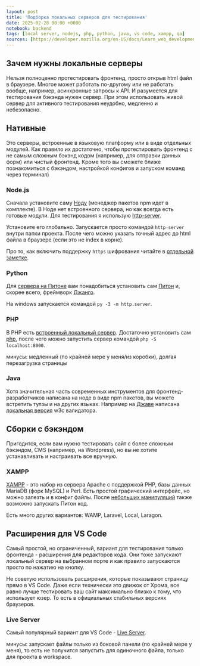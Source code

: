 ```yaml
---
layout: post
title: 'Подборка локальных серверов для тестирования'
date: 2025-02-28 00:00 +0000
notebook: backend
tags: [local server, nodejs, php, python, java, vs code, xampp, qa]
sources: [https://developer.mozilla.org/en-US/docs/Learn_web_development/Howto/Tools_and_setup/set_up_a_local_testing_server]
---
```

## Зачем нужны локальные серверы
Нельзя полноценно протестировать фронтенд, просто открыв html файл в браузере. Многое может работать по-другому или не работать вообще, например, асинхронные запросы к API. И разумеется для тестирования бэкэнда нужен сервер. При этом использовать живой сервер для активного тестирования неудобно, медленно и небезопасно.

## Нативные
Это серверы, встроенные в языковую платформу или в виде отдельных модулей. Как правило их достаточно, чтобы протестировать фронтенд c не самым сложным бэкэнд кодом (например, для отправки данных форм) или чистый фронтенд. Кроме того вы сможете ближе познакомиться с бэкэндом, настройкой конфигов и запуском команд через терминал)

### Node.js
Сначала установите саму [Ноду](https://nodejs.org/) (менеджер пакетов npm идет в комплекте). В Ноде нет встроенного сервера, но как всегда есть готовые модули. Для тестирования я использую [http-server](https://www.npmjs.com/package/http-server).  

Установите его глобально. Запускается просто командой `http-server` внутри папки проекта. После чего можно указать точный адрес до html файла в браузере (если это не index в корне).

Про то, как включить поддержку `https` шифрования читайте в [отдельной заметке](https://vallek.github.io/webdevtips/ru/openssl-local-server-with-https).

### Python
Для [сервера на Питоне](https://realpython.com/python-http-server/#how-to-start-pythons-httpserver-in-the-command-line) вам понадобиться установить сам [Питон](https://www.python.org/downloads/) и, скорее всего, фреймворк [Джанго](https://docs.djangoproject.com/en/5.1/topics/install/).

На windows запускается командой `py -3 -m http.server`.

### PHP
В PHP есть [встроенный локальный сервер](https://www.php.net/manual/en/features.commandline.webserver.php). Достаточно установить сам [php](https://www.php.net/downloads.php), после чего можно запустить сервер командой `php -S localhost:8000`.

минусы: медленный (по крайней мере у меня/из коробки), долгая перезагрузка страницы

### Java
Хотя значительная часть современных инструментов для фронтенд-разработчиков написана на ноде в виде npm пакетов, вы можете встретить тулзы и на других языках. Например на [Джаве](https://www.java.com/ru/download/) написана [локальная версия](https://validator.github.io/validator/#web-based-checking) w3c валидатора.

## Сборки с бэкэндом
Пригодится, если вам нужно тестировать сайт с более сложным бэкэндом, CMS (например, на Wordpress), но вы не хотите устанавливать и настраивать все вручную.

### XAMPP
[XAMPP](https://www.apachefriends.org/) - это набор из сервера Apache с поддержкой PHP, базы данных MariaDB (форк MySQL) и Perl. Есть простой графический интерфейс, но можно залезть и в конфиг файлы. После [небольших манипуляций](https://blog.terresquall.com/2021/10/running-python-in-xampp/) также возможно запускать Питон код.

Есть много других вариантов: WAMP, Laravel, Local, Laragon.

## Расширения для VS Code
Самый простой, но ограниченный, вариант для тестирования только фронтенда - расширения для редакторов кода. Они тоже запускают локальный сервер на выбранном порте и как правило запускаются просто по нажатию на кнопку.

Не советую использовать расширения, которые показывают страницу прямо в VS Code. Даже если технически это движок от Хрома, все равно лучше тестировать ваш сайт максимально близко к тому, что использует юзер. То есть в официальных стабильных версиях браузеров. 

### Live Server
Самый популярный вариант для VS Code - [Live Server](https://marketplace.visualstudio.com/items?itemName=ritwickdey.LiveServer).

минусы: запускает файлы только из боковой панели (по крайней мере у меня), то есть не получится запустить для одиночного файла, только для проекта в workspace.